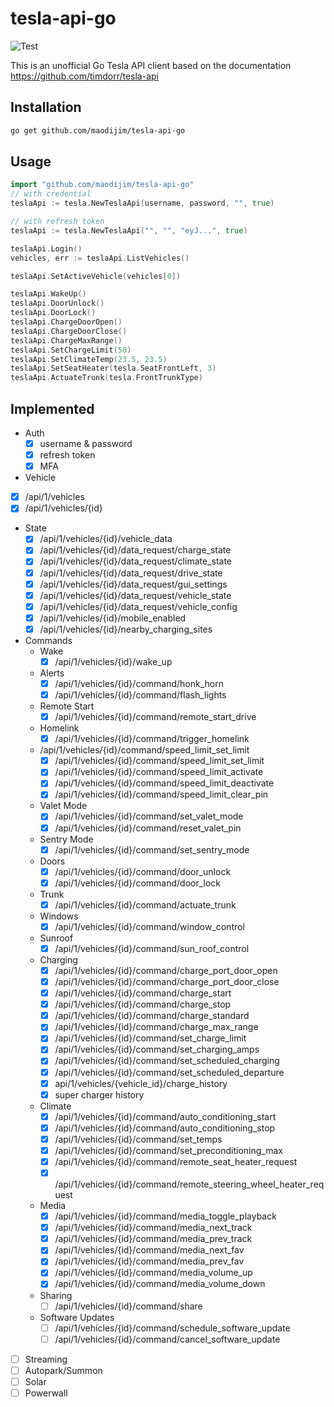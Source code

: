# tesla-api-go
![Test](https://github.com/maodijim/tesla-api-go/actions/workflows/go.yml/badge.svg)

This is an unofficial Go Tesla API client based on the documentation https://github.com/timdorr/tesla-api

## Installation
```sh
go get github.com/maodijim/tesla-api-go
```

## Usage
```go
import "github.com/maodijim/tesla-api-go"
// with credential
teslaApi := tesla.NewTeslaApi(username, password, "", true)

// with refresh token
teslaApi := tesla.NewTeslaApi("", "", "eyJ...", true)

teslaApi.Login()
vehicles, err := teslaApi.ListVehicles()

teslaApi.SetActiveVehicle(vehicles[0])

teslaApi.WakeUp()
teslaApi.DoorUnlock()
teslaApi.DoorLock()
teslaApi.ChargeDoorOpen()
teslaApi.ChargeDoorClose()
teslaApi.ChargeMaxRange()
teslaApi.SetChargeLimit(50)
teslaApi.SetClimateTemp(23.5, 23.5)
teslaApi.SetSeatHeater(tesla.SeatFrontLeft, 3)
teslaApi.ActuateTrunk(tesla.FrontTrunkType)

```


## Implemented
- Auth
  - [x] username & password 
  - [x] refresh token
  - [x] MFA
- Vehicle
- [x] /api/1/vehicles
- [x] /api/1/vehicles/{id}
- State
  - [x] /api/1/vehicles/{id}/vehicle_data
  - [x] /api/1/vehicles/{id}/data_request/charge_state
  - [x] /api/1/vehicles/{id}/data_request/climate_state
  - [x] /api/1/vehicles/{id}/data_request/drive_state
  - [x] /api/1/vehicles/{id}/data_request/gui_settings
  - [x] /api/1/vehicles/{id}/data_request/vehicle_state
  - [x] /api/1/vehicles/{id}/data_request/vehicle_config
  - [x] /api/1/vehicles/{id}/mobile_enabled
  - [x] /api/1/vehicles/{id}/nearby_charging_sites
- Commands
  - Wake
    - [x] /api/1/vehicles/{id}/wake_up
  - Alerts
    - [x] /api/1/vehicles/{id}/command/honk_horn
    - [x] /api/1/vehicles/{id}/command/flash_lights
  - Remote Start
    - [x] /api/1/vehicles/{id}/command/remote_start_drive
  - Homelink
    - [x] /api/1/vehicles/{id}/command/trigger_homelink
  - /api/1/vehicles/{id}/command/speed_limit_set_limit
    - [x] /api/1/vehicles/{id}/command/speed_limit_set_limit
    - [x] /api/1/vehicles/{id}/command/speed_limit_activate
    - [x] /api/1/vehicles/{id}/command/speed_limit_deactivate
    - [x] /api/1/vehicles/{id}/command/speed_limit_clear_pin
  - Valet Mode
    - [x] /api/1/vehicles/{id}/command/set_valet_mode
    - [x] /api/1/vehicles/{id}/command/reset_valet_pin
  - Sentry Mode
    - [x] /api/1/vehicles/{id}/command/set_sentry_mode
  - Doors
    - [x] /api/1/vehicles/{id}/command/door_unlock
    - [x] /api/1/vehicles/{id}/command/door_lock
  - Trunk
    - [x] /api/1/vehicles/{id}/command/actuate_trunk
  - Windows
    - [x] /api/1/vehicles/{id}/command/window_control
  - Sunroof
    - [x] /api/1/vehicles/{id}/command/sun_roof_control
  - Charging
    - [x] /api/1/vehicles/{id}/command/charge_port_door_open
    - [x] /api/1/vehicles/{id}/command/charge_port_door_close
    - [x] /api/1/vehicles/{id}/command/charge_start
    - [x] /api/1/vehicles/{id}/command/charge_stop
    - [x] /api/1/vehicles/{id}/command/charge_standard
    - [x] /api/1/vehicles/{id}/command/charge_max_range
    - [x] /api/1/vehicles/{id}/command/set_charge_limit
    - [x] /api/1/vehicles/{id}/command/set_charging_amps
    - [x] /api/1/vehicles/{id}/command/set_scheduled_charging
    - [x] /api/1/vehicles/{id}/command/set_scheduled_departure
    - [x] api/1/vehicles/{vehicle_id}/charge_history
    - [x] super charger history
  - Climate
    - [x] /api/1/vehicles/{id}/command/auto_conditioning_start
    - [x] /api/1/vehicles/{id}/command/auto_conditioning_stop
    - [x] /api/1/vehicles/{id}/command/set_temps
    - [x] /api/1/vehicles/{id}/command/set_preconditioning_max
    - [x] /api/1/vehicles/{id}/command/remote_seat_heater_request
    - [x] /api/1/vehicles/{id}/command/remote_steering_wheel_heater_request
  - Media
    - [x] /api/1/vehicles/{id}/command/media_toggle_playback
    - [x] /api/1/vehicles/{id}/command/media_next_track
    - [x] /api/1/vehicles/{id}/command/media_prev_track
    - [x] /api/1/vehicles/{id}/command/media_next_fav
    - [x] /api/1/vehicles/{id}/command/media_prev_fav
    - [x] /api/1/vehicles/{id}/command/media_volume_up
    - [x] /api/1/vehicles/{id}/command/media_volume_down
  - Sharing
    - [ ] /api/1/vehicles/{id}/command/share
  - Software Updates
    - [ ] /api/1/vehicles/{id}/command/schedule_software_update
    - [ ] /api/1/vehicles/{id}/command/cancel_software_update
- [ ] Streaming
- [ ] Autopark/Summon
- [ ] Solar
- [ ] Powerwall
